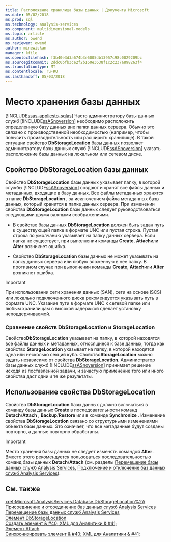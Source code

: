 ```yaml
---
title: Расположение хранилища базы данных | Документы Microsoft
ms.date: 05/02/2018
ms.prod: sql
ms.technology: analysis-services
ms.component: multidimensional-models
ms.topic: article
ms.author: owend
ms.reviewer: owend
author: minewiskan
manager: kfile
ms.openlocfilehash: f3b40e3d3a674b3e6005db13957c98c0029209bc
ms.sourcegitcommit: 2ddc0bfb3ce2f2b160e3638f1c2c237a898263f4
ms.translationtype: MT
ms.contentlocale: ru-RU
ms.lasthandoff: 05/03/2018
---
```

# <a name="database-storage-location"></a>Место хранения базы данных
[!INCLUDE[ssas-appliesto-sqlas](../../includes/ssas-appliesto-sqlas.md)]
  Часто администратору базы данных служб [!INCLUDE[ssASnoversion](../../includes/ssasnoversion-md.md)] необходимо расположить определенную базу данных вне папки данных сервера. Обычно это связано с производственной необходимостью (например, чтобы повысить производительность или расширить хранилище). В такой ситуации свойство **DbStorageLocation** базы данных позволяет администратору базы данных служб [!INCLUDE[ssASnoversion](../../includes/ssasnoversion-md.md)] указать расположение базы данных на локальном или сетевом диске.  
  
## <a name="dbstoragelocation-database-property"></a>Свойство DbStorageLocation базы данных  
 Свойство **DbStorageLocation** базы данных указывает папку, в которой службы [!INCLUDE[ssASnoversion](../../includes/ssasnoversion-md.md)] создают и хранят все файлы данных и метаданных, входящие в базу данных. Все файлы метаданных хранятся в папке **DbStorageLocation** , за исключением файла метаданных базы данных, который хранится в папке данных сервера. При изменении свойства **DbStorageLocation** базы данных следует руководствоваться следующими двумя важными соображениями.  
  
-   В свойстве базы данных **DbStorageLocation** должен быть задан путь к существующей папке в формате UNC или пустая строка. Пустая строка по умолчанию указывает на папку данных сервера. Если папка не существует, при выполнении команды **Create**, **Attach**или **Alter** возникнет ошибка.  
  
-   Свойство **DbStorageLocation** базы данных не может указывать на папку данных сервера или любую вложенную в нее папку. В противном случае при выполнении команды **Create**, **Attach**или **Alter** возникнет ошибка.  
  
> [!IMPORTANT]  
>  При использовании сети хранения данных (SAN), сети на основе iSCSI или локально подключенного диска рекомендуется указывать путь в формате UNC. Указание пути в формате UNC к сетевой папке или любым хранилищам с высокой задержкой сделает установку неподдерживаемой.  
  
### <a name="dbstoragelocation-compared-to-storagelocation"></a>Сравнение свойств DbStorageLocation и StorageLocation  
 Свойство**DbStorageLocation** указывает на папку, в которой находятся все файлы данных и метаданных, относящиеся к базе данных, тогда как свойство **StorageLocation** указывает на папку, в которой находятся одна или несколько секций куба. Свойство**StorageLocation** можно задать независимо от свойства **DbStorageLocation**. Администратор базы данных служб [!INCLUDE[ssASnoversion](../../includes/ssasnoversion-md.md)] принимает решение исходя из поставленной задачи, и зачастую применение того или иного свойства даст одни и те же результаты.  
  
## <a name="dbstoragelocation-usage"></a>Использование свойства DbStorageLocation  
 Свойство **DbStorageLocation** базы данных должно включаться в команду базы данных **Create** в последовательности команд **Detach**/**Attach** , **Backup**/**Restore** или в команде **Synchronize** . Изменение свойства **DbStorageLocation** связано со структурными изменениями объекта базы данных. Это означает, что все метаданные будут созданы повторно, а данные повторно обработаны.  
  
> [!IMPORTANT]  
>  Место хранения базы данных не следует изменять командой **Alter** . Вместо этого рекомендуется пользоваться последовательностью команд базы данных **Detach**/**Attach** (см. разделы [Перемещение базы данных служб Analysis Services](../../analysis-services/multidimensional-models/move-an-analysis-services-database.md), [Подключение и отключение баз данных служб Analysis Services](../../analysis-services/multidimensional-models/attach-and-detach-analysis-services-databases.md)).  
  
## <a name="see-also"></a>См. также  
 <xref:Microsoft.AnalysisServices.Database.DbStorageLocation%2A>   
 [Присоединение и отсоединение баз данных служб Analysis Services](../../analysis-services/multidimensional-models/attach-and-detach-analysis-services-databases.md)   
 [Перемещение базы данных служб Analysis Services](../../analysis-services/multidimensional-models/move-an-analysis-services-database.md)   
 [Элемент DbStorageLocation](../../analysis-services/xmla/xml-elements-properties/dbstoragelocation-element.md)   
 [Создать элемент & #40; XML для Аналитики & #41;](../../analysis-services/xmla/xml-elements-commands/create-element-xmla.md)   
 [Элемент Attach](../../analysis-services/xmla/xml-elements-commands/attach-element.md)   
 [Синхронизировать элемент & #40; XML для Аналитики & #41;](../../analysis-services/xmla/xml-elements-commands/synchronize-element-xmla.md)  
  
  
